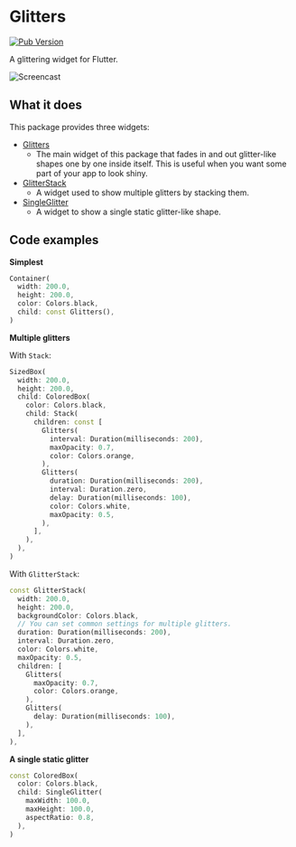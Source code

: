 # Glitters

[![Pub Version](https://img.shields.io/pub/v/glitters)](https://pub.dev/packages/glitters)

A glittering widget for Flutter.

![Screencast](https://user-images.githubusercontent.com/20254485/109614952-a6385880-7b76-11eb-8691-b1f2461f2d60.gif)

## What it does

This package provides three widgets:

* [Glitters](https://pub.dev/documentation/glitters/latest/glitters/Glitters-class.html)
    * The main widget of this package that fades in and out glitter-like shapes one by one
    inside itself. This is useful when you want some part of your app to look shiny.
* [GlitterStack](https://pub.dev/documentation/glitters/latest/glitters/GlitterStack-class.html)
    * A widget used to show multiple glitters by stacking them.
* [SingleGlitter](https://pub.dev/documentation/glitters/latest/single_glitter/SingleGlitter-class.html)
    * A widget to show a single static glitter-like shape.

## Code examples

**Simplest**

```dart
Container(
  width: 200.0,
  height: 200.0,
  color: Colors.black,
  child: const Glitters(),
)
```

**Multiple glitters**

With `Stack`:

```dart
SizedBox(
  width: 200.0,
  height: 200.0,
  child: ColoredBox(
    color: Colors.black,
    child: Stack(
      children: const [
        Glitters(
          interval: Duration(milliseconds: 200),
          maxOpacity: 0.7,
          color: Colors.orange,
        ),
        Glitters(
          duration: Duration(milliseconds: 200),
          interval: Duration.zero,
          delay: Duration(milliseconds: 100),
          color: Colors.white,
          maxOpacity: 0.5,
        ),
      ],
    ),
  ),
)
```

With `GlitterStack`:

```dart
const GlitterStack(
  width: 200.0,
  height: 200.0,
  backgroundColor: Colors.black,
  // You can set common settings for multiple glitters.
  duration: Duration(milliseconds: 200),
  interval: Duration.zero,
  color: Colors.white,
  maxOpacity: 0.5,
  children: [
    Glitters(
      maxOpacity: 0.7,
      color: Colors.orange,
    ),
    Glitters(
      delay: Duration(milliseconds: 100),
    ),
  ],
),
```

**A single static glitter**

```dart
const ColoredBox(
  color: Colors.black,
  child: SingleGlitter(
    maxWidth: 100.0,
    maxHeight: 100.0,
    aspectRatio: 0.8,
  ),
)
```
